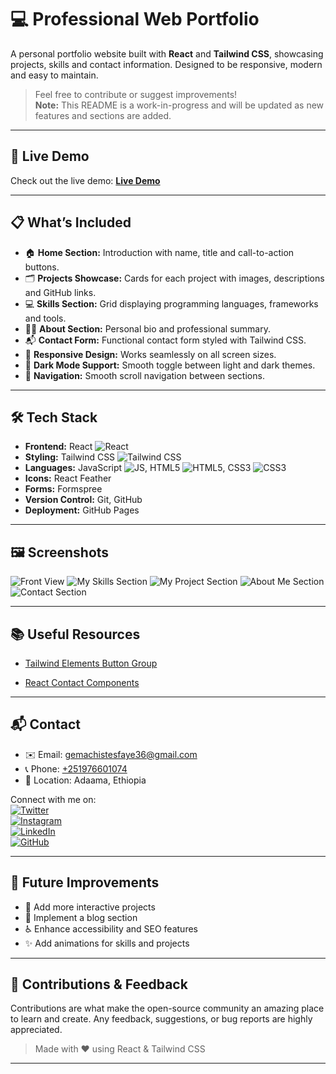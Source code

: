 # 💻 Professional Web Portfolio

A personal portfolio website built with **React** and **Tailwind CSS**, showcasing projects, skills and contact information. Designed to be responsive, modern and easy to maintain.

> Feel free to contribute or suggest improvements!  
> **Note:** This README is a work-in-progress and will be updated as new features and sections are added.

---

## 🚀 Live Demo

Check out the live demo: **[Live Demo](https://urjiiko1.github.io/Portfolio/)**

---

## 📋 What’s Included

- 🏠 **Home Section:** Introduction with name, title and call-to-action buttons.  
- 🗂 **Projects Showcase:** Cards for each project with images, descriptions and GitHub links.  
- 💻 **Skills Section:** Grid displaying programming languages, frameworks and tools.  
- 🙋‍♂️ **About Section:** Personal bio and professional summary.  
- 📬 **Contact Form:** Functional contact form styled with Tailwind CSS.  
- 📱 **Responsive Design:** Works seamlessly on all screen sizes.  
- 🌙 **Dark Mode Support:** Smooth toggle between light and dark themes.  
- 🔗 **Navigation:** Smooth scroll navigation between sections.

---

## 🛠 Tech Stack

- **Frontend:** React ![React](https://img.shields.io/badge/React-61DAFB?logo=react&logoColor=black)  
- **Styling:** Tailwind CSS ![Tailwind CSS](https://img.shields.io/badge/Tailwind%20CSS-38B2AC?logo=tailwind-css&logoColor=white)  
- **Languages:** JavaScript ![JS](https://img.shields.io/badge/JavaScript-F7DF1E?logo=javascript&logoColor=black), HTML5 ![HTML5](https://img.shields.io/badge/HTML5-E34F26?logo=html5&logoColor=white), CSS3 ![CSS3](https://img.shields.io/badge/CSS3-1572B6?logo=css3&logoColor=white)  
- **Icons:** React Feather  
- **Forms:** Formspree  
- **Version Control:** Git, GitHub  
- **Deployment:** GitHub Pages  

---

## 🖼 Screenshots

![Front View](https://raw.githubusercontent.com/urjiiko1/personal-portofolio/main/FrontView.png)
![My Skills Section](https://raw.githubusercontent.com/urjiiko1/personal-portofolio/main/public/Screenshoot/Myskill.png)
![My Project Section](https://raw.githubusercontent.com/urjiiko1/personal-portofolio/main/public/Screenshoot/Myproject.png)
![About Me Section](https://raw.githubusercontent.com/urjiiko1/personal-portofolio/main/public/Screenshoot/Aboutme.png)
![Contact Section](https://raw.githubusercontent.com/urjiiko1/personal-portofolio/main/public/Screenshoot/Contact.png)


---



## 📚 Useful Resources



- [Tailwind Elements Button Group](https://tw-elements.com/docs/react/components/button-group/)

- [React Contact Components](https://reactcomponents.com/?tags=contact&type=components&id=78)



---



## 📬 Contact

- ✉️ Email: [gemachistesfaye36@gmail.com](mailto:gemachistesfaye36@gmail.com)  
- 📞 Phone: [ +251976601074](tel:+251976601074)  
- 📍 Location: Adaama, Ethiopia  

Connect with me on:  
[![Twitter](https://img.shields.io/badge/Twitter-1DA1F2?logo=twitter&logoColor=white)](https://x.com/GemachisTe79854)  
[![Instagram](https://img.shields.io/badge/Instagram-E4405F?logo=instagram&logoColor=white)](https://www.instagram.com/urjiiko1)  
[![LinkedIn](https://img.shields.io/badge/LinkedIn-0077B5?logo=linkedin&logoColor=white)](https://www.linkedin.com/in/gemachis-tesfaye-137196318)  
[![GitHub](https://img.shields.io/badge/GitHub-181717?logo=github&logoColor=white)](https://github.com/urjiiko1)

---

## 🚧 Future Improvements

- 🌟 Add more interactive projects  
- 📝 Implement a blog section  
- ♿ Enhance accessibility and SEO features  
- ✨ Add animations for skills and projects


---


## 🤝 Contributions & Feedback

Contributions are what make the open-source community an amazing place to learn and create. Any feedback, suggestions, or bug reports are highly appreciated.



> Made with ❤️ using React & Tailwind CSS





---